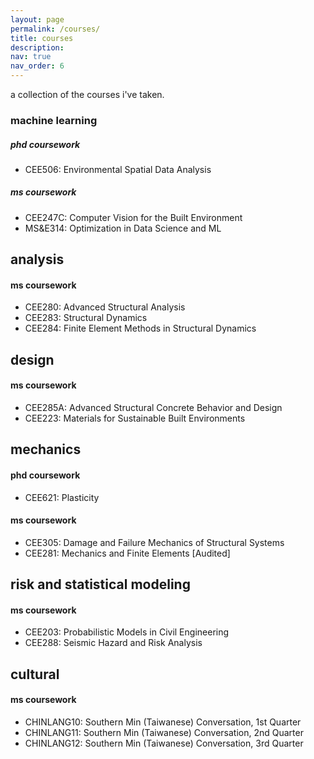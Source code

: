 ```yaml
---
layout: page
permalink: /courses/
title: courses
description: 
nav: true
nav_order: 6
---
```


a collection of the courses i've taken. 

<h3><strong>machine learning</strong></h3>
<h5> phd coursework </h5>
<ul>
  <li>CEE506: Environmental Spatial Data Analysis </li>
</ul>

<h5> ms coursework </h5>
<ul>
  <li>CEE247C: Computer Vision for the Built Environment </li>
  <li>MS&E314: Optimization in Data Science and ML</li>
</ul>

<h2>analysis</h2>
<h4> ms coursework </h4>
<ul>
  <li>CEE280: Advanced Structural Analysis </li>
  <li>CEE283: Structural Dynamics	</li>
  <li>CEE284: Finite Element Methods in Structural Dynamics	</li>
</ul>

<h2>design</h2>
<h4> ms coursework </h4>
<ul>
  <li>CEE285A: Advanced Structural Concrete Behavior and Design </li>
  <li>CEE223: Materials for Sustainable Built Environments </li>
</ul>

<h2>mechanics</h2>
<h4> phd coursework </h4>
<ul>
  <li>CEE621: Plasticity </li>
</ul>

<h4> ms coursework </h4>
<ul>
  <li>CEE305: Damage and Failure Mechanics of Structural Systems </li>
  <li>CEE281: Mechanics and Finite Elements	[Audited] </li>
</ul>

<h2>risk and statistical modeling</h2>
<h4> ms coursework </h4>
<ul>
  <li>CEE203: Probabilistic Models in Civil Engineering	</li>
  <li>CEE288: Seismic Hazard and Risk Analysis </li>
</ul>

<h2>cultural</h2>
<h4> ms coursework </h4>
<ul>
  <li>CHINLANG10: Southern Min (Taiwanese) Conversation, 1st Quarter	</li>
  <li>CHINLANG11: Southern Min (Taiwanese) Conversation, 2nd Quarter </li>
  <li>CHINLANG12: Southern Min (Taiwanese) Conversation, 3rd Quarter </li>
</ul>
